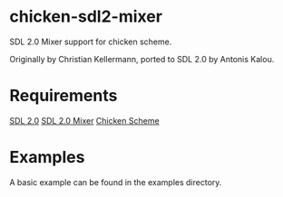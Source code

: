 chicken-sdl2-mixer
=================

SDL 2.0 Mixer support for chicken scheme.

Originally by Christian Kellermann, ported to SDL 2.0 by Antonis Kalou.

# Requirements 

[SDL 2.0](https://www.libsdl.org/download-2.0.php)
[SDL 2.0 Mixer](https://www.libsdl.org/projects/SDL_mixer/)
[Chicken Scheme](http://www.call-cc.org/)

# Examples 

A basic example can be found in the examples directory.
